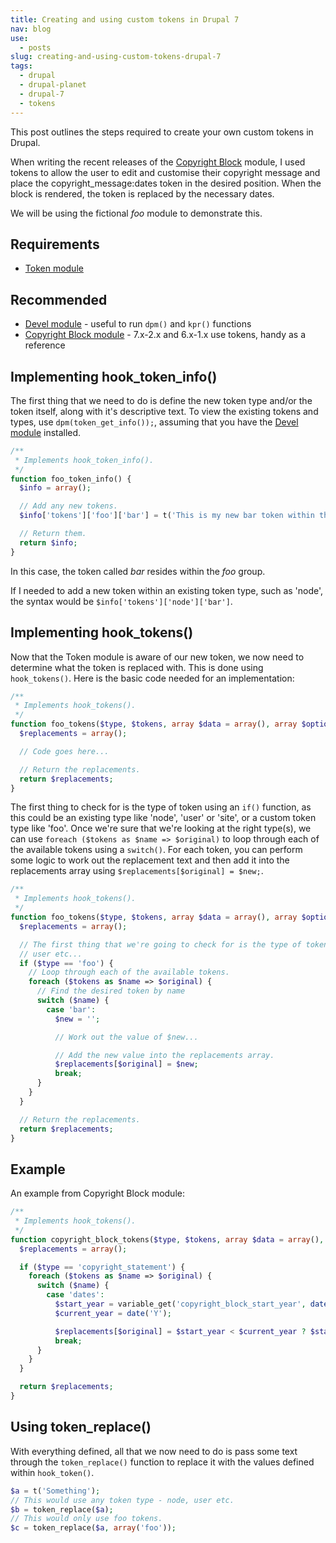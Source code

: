 ```yaml
---
title: Creating and using custom tokens in Drupal 7
nav: blog
use:
  - posts
slug: creating-and-using-custom-tokens-drupal-7
tags:
  - drupal
  - drupal-planet
  - drupal-7
  - tokens
---
```

This post outlines the steps required to create your own custom tokens in Drupal.

When writing the recent releases of the [Copyright Block](http://drupal.org/project/copyright_block) module, I used tokens to allow the user to edit and customise their copyright message and place the copyright_message:dates token in the desired position. When the block is rendered, the token is replaced by the necessary dates.

We will be using the fictional *foo* module to demonstrate this.

## Requirements

* [Token module](http://drupal.org/project/token)

## Recommended

* [Devel module](http://drupal.org/project/devel) - useful to run `dpm()` and `kpr()` functions
* [Copyright Block module](http://drupal.org/project/copyright_block) - 7.x-2.x and 6.x-1.x use tokens, handy as a reference

## Implementing hook_token_info()

The first thing that we need to do is define the new token type and/or the token itself, along with it's descriptive text. To view the existing tokens and types, use `dpm(token_get_info());`, assuming that you have the [Devel module](http://drupal.org/project/devel) installed.

~~~php
/**
 * Implements hook_token_info().
 */
function foo_token_info() {
  $info = array();

  // Add any new tokens.
  $info['tokens']['foo']['bar'] = t('This is my new bar token within the foo type.');

  // Return them.
  return $info;
}
~~~

In this case, the token called *bar* resides within the *foo* group.

If I needed to add a new token within an existing token type, such as 'node', the syntax would be `$info['tokens']['node']['bar']`.

## Implementing hook_tokens()

Now that the Token module is aware of our new token, we now need to determine what the token is replaced with. This is done using `hook_tokens()`. Here is the basic code needed for an implementation:

~~~php
/**
 * Implements hook_tokens().
 */
function foo_tokens($type, $tokens, array $data = array(), array $options = array()) {
  $replacements = array();

  // Code goes here...

  // Return the replacements.
  return $replacements;
}
~~~

The first thing to check for is the type of token using an `if()` function, as this could be an existing type like 'node', 'user' or 'site', or a custom token type like 'foo'. Once we're sure that we're looking at the right type(s), we can use `foreach ($tokens as $name => $original)` to loop through each of the available tokens using a `switch()`. For each token, you can perform some logic to work out the replacement text and then add it into the replacements array using `$replacements[$original] = $new;`.

~~~php
/**
 * Implements hook_tokens().
 */
function foo_tokens($type, $tokens, array $data = array(), array $options = array()) {
  $replacements = array();

  // The first thing that we're going to check for is the type of token - node,
  // user etc...
  if ($type == 'foo') {
    // Loop through each of the available tokens.
    foreach ($tokens as $name => $original) {
      // Find the desired token by name
      switch ($name) {
        case 'bar':
          $new = '';

          // Work out the value of $new...

          // Add the new value into the replacements array.
          $replacements[$original] = $new;
          break;
      }
    }
  }

  // Return the replacements.
  return $replacements;
}
~~~

## Example

An example from Copyright Block module:

~~~php
/**
 * Implements hook_tokens().
 */
function copyright_block_tokens($type, $tokens, array $data = array(), array $options = array()) {
  $replacements = array();

  if ($type == 'copyright_statement') {
    foreach ($tokens as $name => $original) {
      switch ($name) {
        case 'dates':
          $start_year = variable_get('copyright_block_start_year', date('Y'));
          $current_year = date('Y');

          $replacements[$original] = $start_year < $current_year ? $start_year . '-' . $current_year : $start_year;
          break;
      }
    }
  }

  return $replacements;
}
~~~

## Using token_replace()

With everything defined, all that we now need to do is pass some text through the `token_replace()` function to replace it with the values defined within `hook_token()`.

~~~php
$a = t('Something');
// This would use any token type - node, user etc.
$b = token_replace($a);
// This would only use foo tokens.
$c = token_replace($a, array('foo'));
~~~